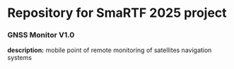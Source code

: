 # Repository for SmaRTF 2025 project
### GNSS Monitor V1.0
**description:** mobile point of remote monitoring of satellites navigation systems
